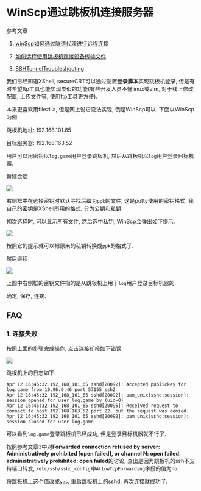 # WinScp通过跳板机连接服务器

参考文章

1. [winScp如何通过隧道代理进行远程连接](https://www.cnblogs.com/wangkongming/p/4124945.html)

2. [如何远程使用跳板机连接设备传输文件](http://www.wkgoto.com/i/216984.html)

3. [SSHTunnelTroubleshooting](http://wiki.metawerx.net/wiki/SSHTunnelTroubleshooting)

我们已经知道XShell, secureCRT可以通过配置**登录脚本**实现跳板机登录, 但是有时希望ftp工具也能实现类似的功能(有些开发人员不懂linux或vim, 对于线上修改配置, 上传文件等, 使用ftp工具更方便).

本来更喜欢用filezilla, 但是网上说它没法实现, 倒是WinScp可以. 下面以WinScp为例.

跳板机地址: 192.168.101.65

目标服务器: 192.168.163.52

用户可以用密钥以`log.game`用户登录跳板机, 然后从跳板机以`log`用户登录目标机器.

新建会话

![](https://gitee.com/generals-space/gitimg/raw/master/fd1541258db2ca7b1526c25939ea4af7.png)

右侧框中在选择密钥时默认寻找后缀为`ppk`的文件, 这是putty使用的密钥格式. 我自己的密钥是XShell所用的格式, 分为公钥和私钥. 

初次选择时, 可以显示所有文件, 然后选中私钥, WinScp会弹出如下提示.

![](https://gitee.com/generals-space/gitimg/raw/master/16132f9a1ce88e84c22f6affb18c3fb5.png)

按照它的提示就可以把原来的私钥转换成`ppk`的格式了.

然后继续

![](https://gitee.com/generals-space/gitimg/raw/master/2ceaec4491c1e9858ece6c850affc304.png)

上图中右侧框的密钥文件指的是从跳板机上用于`log`用户登录目标机器的.

确定, 保存, 连接.

## FAQ

### 1. 连接失败

按照上面的步骤完成操作, 点击连接却报如下错误.

![](https://gitee.com/generals-space/gitimg/raw/master/98b0a112c33025b42f2be1fa04a8cd00.png)

跳板机上的日志如下.

```
Apr 12 16:45:32 192_168_101_65 sshd[20092]: Accepted publickey for log.game from 10.96.0.46 port 57155 ssh2
Apr 12 16:45:32 192_168_101_65 sshd[20092]: pam_unix(sshd:session): session opened for user log.game by (uid=0)
Apr 12 16:45:32 192_168_101_65 sshd[20095]: Received request to connect to host 192.168.163.52 port 22, but the request was denied.
Apr 12 16:45:32 192_168_101_65 sshd[20092]: pam_unix(sshd:session): session closed for user log.game
```

可以看到`log.game`登录跳板机已经成功, 但是登录目标机器就不行了.

按照参考文章3中对**Forwarded connection refused by server: Administratively prohibited [open failed], or channel N: open failed: administratively prohibited: open failed**的讨论, 查出是因为跳板机的ssh不支持端口转发, `/etc/ssh/sshd_config`中`AllowTcpForwarding`字段的值为`no`.

将跳板机上这个值改成`yes`, 重启跳板机上的sshd, 再次连接就成功了.